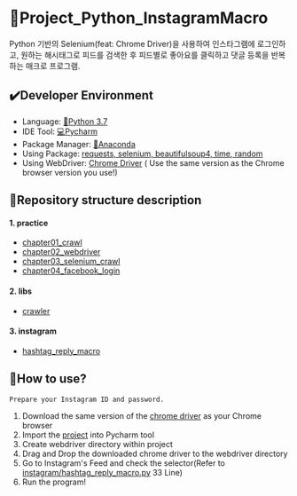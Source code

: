# :game_die:Project_Python_InstagramMacro

Python 기반의 Selenium(feat: Chrome Driver)을 사용하여 인스타그램에 로그인하고, 원하는 해시태그로 피드를 검색한 후 피드별로 좋아요를 클릭하고 댓글 등록을 반복하는 매크로 프로그램.

## :heavy_check_mark:Developer Environment

  - Language: [:crocodile:Python 3.7](https://www.python.org/)
  - IDE Tool: [:computer:Pycharm](https://www.jetbrains.com/ko-kr/pycharm/download/#section=windows)
  - Package Manager: [:snake:Anaconda](https://www.anaconda.com/)
  - Using Package: [requests, selenium, beautifulsoup4, time, random](https://anaconda.org/)
  - Using WebDriver: [Chrome Driver](https://chromedriver.chromium.org/downloads) (
Use the same version as the Chrome browser version you use!)

## :floppy_disk:Repository structure description
#### 1. practice
  - [chapter01_crawl](https://github.com/ChoLong02/Project_Python_InstagramMacro/blob/master/practice/chapter01_crawl.py)
  - [chapter02_webdriver](https://github.com/ChoLong02/Project_Python_InstagramMacro/blob/master/practice/chapter02_webdriver.py)
  - [chapter03_selenium_crawl](https://github.com/ChoLong02/Project_Python_InstagramMacro/blob/master/practice/chapter03_selenium_crawl.py)
  - [chapter04_facebook_login](https://github.com/ChoLong02/Project_Python_InstagramMacro/blob/master/practice/chapter04_facebook_login.py)
#### 2. libs
  - [crawler](https://github.com/ChoLong02/Project_Python_InstagramMacro/blob/master/libs/crawler.py)
#### 3. instagram
  - [hashtag_reply_macro](https://github.com/ChoLong02/Project_Python_InstagramMacro/blob/master/instagram/hashtag_reply_macro.py)

## :speech_balloon:How to use?

    Prepare your Instagram ID and password.
    
1. Download the same version of the [chrome driver](https://chromedriver.chromium.org/downloads) as your Chrome browser
2. Import the [project](https://github.com/ChoLong02/Project_Python_InstagramMacro) into Pycharm tool
3. Create webdriver directory within project
4. Drag and Drop the downloaded chrome driver to the webdriver directory
5. Go to Instagram's Feed and check the selector(Refer to [instagram/hashtag_reply_macro.py](https://github.com/ChoLong02/Project_Python_InstagramMacro/blob/master/instagram/hashtag_reply_macro.py) 33 Line)
6. Run the program!

